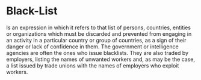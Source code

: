 # Black-List
Is an expression in which it refers to that list of persons, countries, entities or organizations which must be discarded and prevented from engaging in an activity in a particular country or group of countries, as a sign of their danger or lack of confidence in them. The government or intelligence agencies are often the ones who issue blacklists. They are also traded by employers, listing the names of unwanted workers and, as may be the case, a list issued by trade unions with the names of employers who exploit workers.
